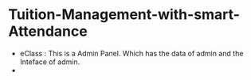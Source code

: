 # Tuition-Management-with-smart-Attendance

- eClass : This is a Admin Panel. Which has the data of admin and the Inteface of admin.
- 
